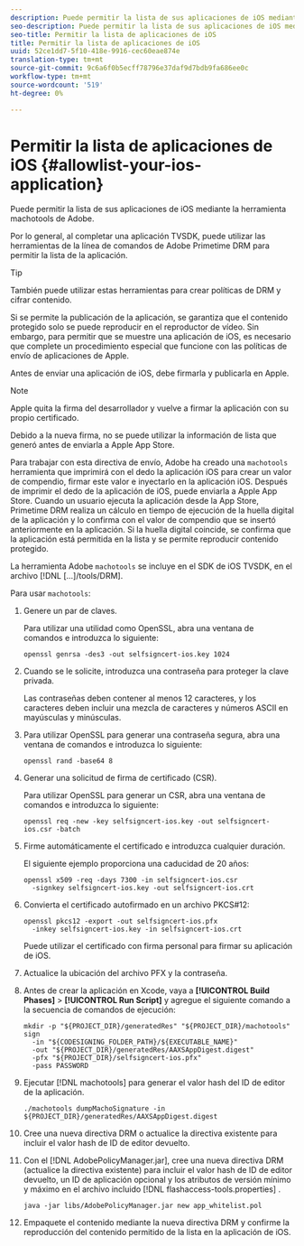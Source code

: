 ```yaml
---
description: Puede permitir la lista de sus aplicaciones de iOS mediante la herramienta machotools de Adobe.
seo-description: Puede permitir la lista de sus aplicaciones de iOS mediante la herramienta machotools de Adobe.
seo-title: Permitir la lista de aplicaciones de iOS
title: Permitir la lista de aplicaciones de iOS
uuid: 52ce1dd7-5f10-418e-9916-cec60eae874e
translation-type: tm+mt
source-git-commit: 9c6a6f0b5ecff78796e37daf9d7bdb9fa686ee0c
workflow-type: tm+mt
source-wordcount: '519'
ht-degree: 0%

---
```



# Permitir la lista de aplicaciones de iOS {#allowlist-your-ios-application}

Puede permitir la lista de sus aplicaciones de iOS mediante la herramienta machotools de Adobe.

Por lo general, al completar una aplicación TVSDK, puede utilizar las herramientas de la línea de comandos de Adobe Primetime DRM para permitir la lista de la aplicación.

>[!TIP]
>
>También puede utilizar estas herramientas para crear políticas de DRM y cifrar contenido.

Si se permite la publicación de la aplicación, se garantiza que el contenido protegido solo se puede reproducir en el reproductor de vídeo. Sin embargo, para permitir que se muestre una aplicación de iOS, es necesario que complete un procedimiento especial que funcione con las políticas de envío de aplicaciones de Apple.

Antes de enviar una aplicación de iOS, debe firmarla y publicarla en Apple.

>[!NOTE]
>
>Apple quita la firma del desarrollador y vuelve a firmar la aplicación con su propio certificado.

Debido a la nueva firma, no se puede utilizar la información de lista que generó antes de enviarla a Apple App Store.

Para trabajar con esta directiva de envío, Adobe ha creado una `machotools` herramienta que imprimirá con el dedo la aplicación iOS para crear un valor de compendio, firmar este valor e inyectarlo en la aplicación iOS. Después de imprimir el dedo de la aplicación de iOS, puede enviarla a Apple App Store. Cuando un usuario ejecuta la aplicación desde la App Store, Primetime DRM realiza un cálculo en tiempo de ejecución de la huella digital de la aplicación y lo confirma con el valor de compendio que se insertó anteriormente en la aplicación. Si la huella digital coincide, se confirma que la aplicación está permitida en la lista y se permite reproducir contenido protegido.

La herramienta Adobe `machotools` se incluye en el SDK de iOS TVSDK, en el archivo [!DNL [...]/tools/DRM].

Para usar `machotools`:

1. Genere un par de claves.

   Para utilizar una utilidad como OpenSSL, abra una ventana de comandos e introduzca lo siguiente:

   ```
   openssl genrsa -des3 -out selfsigncert-ios.key 1024
   ```

1. Cuando se le solicite, introduzca una contraseña para proteger la clave privada.

   Las contraseñas deben contener al menos 12 caracteres, y los caracteres deben incluir una mezcla de caracteres y números ASCII en mayúsculas y minúsculas.
1. Para utilizar OpenSSL para generar una contraseña segura, abra una ventana de comandos e introduzca lo siguiente:

   ```
   openssl rand -base64 8
   ```

1. Generar una solicitud de firma de certificado (CSR).

   Para utilizar OpenSSL para generar un CSR, abra una ventana de comandos e introduzca lo siguiente:

   ```
   openssl req -new -key selfsigncert-ios.key -out selfsigncert-ios.csr -batch
   ```

1. Firme automáticamente el certificado e introduzca cualquier duración.

   El siguiente ejemplo proporciona una caducidad de 20 años:

   ```
   openssl x509 -req -days 7300 -in selfsigncert-ios.csr  
     -signkey selfsigncert-ios.key -out selfsigncert-ios.crt
   ```

1. Convierta el certificado autofirmado en un archivo PKCS#12:

   ```
   openssl pkcs12 -export -out selfsigncert-ios.pfx  
     -inkey selfsigncert-ios.key -in selfsigncert-ios.crt
   ```

   Puede utilizar el certificado con firma personal para firmar su aplicación de iOS.

1. Actualice la ubicación del archivo PFX y la contraseña.
1. Antes de crear la aplicación en Xcode, vaya a **[!UICONTROL Build Phases]** > **[!UICONTROL Run Script]** y agregue el siguiente comando a la secuencia de comandos de ejecución:

   ```
   mkdir -p "${PROJECT_DIR}/generatedRes" "${PROJECT_DIR}/machotools" sign  
     -in "${CODESIGNING_FOLDER_PATH}/${EXECUTABLE_NAME}"  
     -out "${PROJECT_DIR}/generatedRes/AAXSAppDigest.digest"  
     -pfx "${PROJECT_DIR}/selfsigncert-ios.pfx"  
     -pass PASSWORD
   ```

1. Ejecutar [!DNL machotools] para generar el valor hash del ID de editor de la aplicación.

   ```
   ./machotools dumpMachoSignature -in ${PROJECT_DIR}/generatedRes/AAXSAppDigest.digest
   ```

1. Cree una nueva directiva DRM o actualice la directiva existente para incluir el valor hash de ID de editor devuelto.
1. Con el [!DNL AdobePolicyManager.jar], cree una nueva directiva DRM (actualice la directiva existente) para incluir el valor hash de ID de editor devuelto, un ID de aplicación opcional y los atributos de versión mínimo y máximo en el archivo incluido [!DNL flashaccess-tools.properties] .

   ```
   java -jar libs/AdobePolicyManager.jar new app_whitelist.pol
   ```

1. Empaquete el contenido mediante la nueva directiva DRM y confirme la reproducción del contenido permitido de la lista en la aplicación de iOS.
